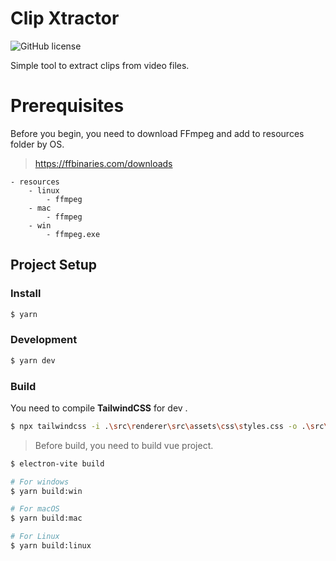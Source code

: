 # Clip Xtractor

![GitHub license](https://img.shields.io/github/license/le-pepe/clip-xtractor)

Simple tool to extract clips from video files.

# Prerequisites

Before you begin, you need to download FFmpeg and add to resources folder by OS.

> https://ffbinaries.com/downloads

```
- resources
    - linux
        - ffmpeg
    - mac
        - ffmpeg
    - win
        - ffmpeg.exe
```


## Project Setup

### Install

```bash
$ yarn
```

### Development

```bash
$ yarn dev
```


### Build

You need to compile **TailwindCSS** for dev .

```bash
$ npx tailwindcss -i .\src\renderer\src\assets\css\styles.css -o .\src\renderer\src\assets\css\app.css --watch --minify
````

> Before build, you need to build vue project.
```bash
$ electron-vite build
```

```bash
# For windows
$ yarn build:win

# For macOS
$ yarn build:mac

# For Linux
$ yarn build:linux
```

